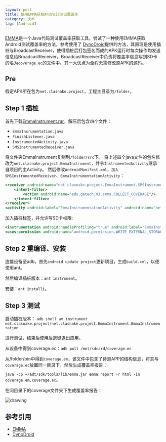 ```yaml
---
layout: post
title: 使用EMMA获取Android测试覆盖率
category: 技术
tag: [Android]
---
```

[EMMA](http://emma.sourceforge.net/)是一个Java代码测试覆盖率获取工具。尝试了一种使用EMMA获取Android测试覆盖率的方法，参考使用了
[DynoDroid](http://www.cercs.gatech.edu/tech-reports/tr2012/git-cercs-12-09.pdf)提供的方法，其原理是使用插桩与BroadcastReceiver，使得插桩后打包签名而成的APK运行时每次操作均发送信息给BroadcastReceiver，BroadcastReceiver中负责将覆盖率信息写到SD卡的名为`coverage.ec`的文件中。其一大优点为全程无需修改原APK的源码。

<!--break-->

## Pre ##
假定APK所在包为`net.clasnake.project`，工程主目录为`/folder`。

## Step 1 插桩 ##

首先下载[EmmaInstrument.rar]({{site:url}}/assets/code/EmmaInstrument.rar)，解压后包含四个文件：

- `EmmaInsrumentation.java`
- `FinishListener.java`
- `InstrumentedActivity.java`
- `SMSInstrumentedReceiver.java`

将文件夹EmmaInstrument复制到`/folder/src`下。
将上述四个java文件的包名修改为`net.clasnake.project.EmmaInstrument`，并令`InstrumentedActivity`继承自项目的主Activity。
然后修改`AndroidManifest.xml`，`加入SMSInstrumentedReceiver`、`EmmaInstrumentationActivity`：

```xml
<receiver android:name="net.clasnake.project.EmmaInstrument.SMSInstrumentedReceiver">
	<intent-filter>
		<action android:name="edu.gatech.m3.emma.COLLECT_COVERAGE"/>
	</intent-filter>
</receiver>
<activity android:label="EmmaInstrumentationActivity" android:name="net.clasnake.project.EmmaInstrument.InstrumentedActivity"/>
```

加入插桩标签，并允许写SD卡权限:

```xml
<instrumentation android:handleProfiling="true" android:label="EmmaInstrumentation" android:name="net.clasnake.project.EmmaInstrument.EmmaInstrumentation" android:targetPackage="net.clasnake.project"/>
<uses-permission android:name="android.permission.WRITE_EXTERNAL_STORAGE"/>
```
## Step 2 重编译、安装 ##

连接设备至adb，首先`android update project`更新项目，生成`build.xml`，以便使用ant。

然后编译插桩版本：`ant instrument`。

安装：`ant installi`。

## Step 3 测试 ##

启动插桩版本：
    `adb shell am instrument net.clasnake.project/net.clasnake.project.EmmaInstrument.EmmaInstrumentation`

进行测试，结束后使用后退键退出应用。

从设备中得到coverage.ec：`adb pull /mnt/sdcard/coverage.ec`

从/folder/bin中得到`coverage.em`，该文件中包含了待测APP的结构信息，将其与`coverage.ec`放置同一目录下，然后生成覆盖率报告：

`java -cp ~/adt/sdk/tools/lib/emma.jar emma report -r html -in coverage.em,coverage.ec`。

在同目录下的coverage文件夹下生成覆盖率报告：

![drawing]({{site:url}}/assets/images/posts/2014-10-30-emma_for_android/emma.JPG)

## 参考引用 ##

- [EMMA](http://emma.sourceforge.net/)
- [DynoDroid](http://www.cercs.gatech.edu/tech-reports/tr2012/git-cercs-12-09.pdf)
